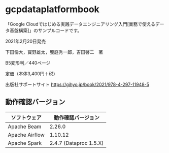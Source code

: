 # gcpdataplatformbook
「Google Cloudではじめる実践データエンジニアリング入門[業務で使えるデータ基盤構築]」のサンプルコードです。

2021年2月20日発売

下田倫大，寳野雄太，饗庭秀一郎，吉田啓二　著

B5変形判／440ページ

定価（本体3,400円＋税）

出版社サポートサイト
https://gihyo.jp/book/2021/978-4-297-11948-5

## 動作確認バージョン

| ソフトウェア     | 動作確認バージョン        | 
| -------------- | ---------------------- | 
| Apache Beam    | 2.26.0                 | 
| Apache Airflow | 1.10.12                | 
| Apache Spark   | 2.4.7 (Dataproc 1.5.X) |